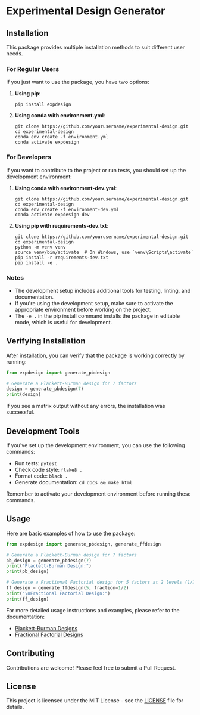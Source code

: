 # Experimental Design Generator

## Installation

This package provides multiple installation methods to suit different user needs.

### For Regular Users

If you just want to use the package, you have two options:

1. **Using pip**:
   ```
   pip install expdesign
   ```

2. **Using conda with environment.yml**:
   ```
   git clone https://github.com/yourusername/experimental-design.git
   cd experimental-design
   conda env create -f environment.yml
   conda activate expdesign
   ```

### For Developers

If you want to contribute to the project or run tests, you should set up the development environment:

1. **Using conda with environment-dev.yml**:
   ```
   git clone https://github.com/yourusername/experimental-design.git
   cd experimental-design
   conda env create -f environment-dev.yml
   conda activate expdesign-dev
   ```

2. **Using pip with requirements-dev.txt**:
   ```
   git clone https://github.com/yourusername/experimental-design.git
   cd experimental-design
   python -m venv venv
   source venv/bin/activate  # On Windows, use `venv\Scripts\activate`
   pip install -r requirements-dev.txt
   pip install -e .
   ```

### Notes

- The development setup includes additional tools for testing, linting, and documentation.
- If you're using the development setup, make sure to activate the appropriate environment before working on the project.
- The `-e .` in the pip install command installs the package in editable mode, which is useful for development.

## Verifying Installation

After installation, you can verify that the package is working correctly by running:

```python
from expdesign import generate_pbdesign

# Generate a Plackett-Burman design for 7 factors
design = generate_pbdesign(7)
print(design)
```

If you see a matrix output without any errors, the installation was successful.

## Development Tools

If you've set up the development environment, you can use the following commands:

- Run tests: `pytest`
- Check code style: `flake8 .`
- Format code: `black .`
- Generate documentation: `cd docs && make html`

Remember to activate your development environment before running these commands.

## Usage

Here are basic examples of how to use the package:

```python
from expdesign import generate_pbdesign, generate_ffdesign

# Generate a Plackett-Burman design for 7 factors
pb_design = generate_pbdesign(7)
print("Plackett-Burman Design:")
print(pb_design)

# Generate a Fractional Factorial design for 5 factors at 2 levels (1/2 fraction)
ff_design = generate_ffdesign(5, fraction=1/2)
print("\nFractional Factorial Design:")
print(ff_design)
```

For more detailed usage instructions and examples, please refer to the documentation:
- [Plackett-Burman Designs](docs/plackett_burman.md)
- [Fractional Factorial Designs](docs/fractional_factorial.md)

## Contributing

Contributions are welcome! Please feel free to submit a Pull Request.

## License

This project is licensed under the MIT License - see the [LICENSE](LICENSE) file for details.